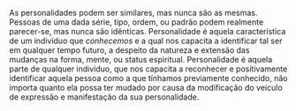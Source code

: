 As personalidades podem ser similares, mas nunca são as mesmas. Pessoas de uma dada série, tipo, ordem, ou padrão podem realmente parecer-se, mas nunca são idênticas. Personalidade é aquela característica de um indivíduo que *conhecemos* e a qual nos capacita a identificar tal ser em qualquer tempo futuro, a despeito da natureza e extensão das mudanças na forma, mente, ou  status espiritual. Personalidade é aquela parte de qualquer indivíduo, que nos capacita a reconhecer e positivamente identificar aquela pessoa como a que tínhamos previamente conhecido, não importa quanto ela possa ter mudado por causa da modificação do veículo de expressão e manifestação da sua personalidade.
